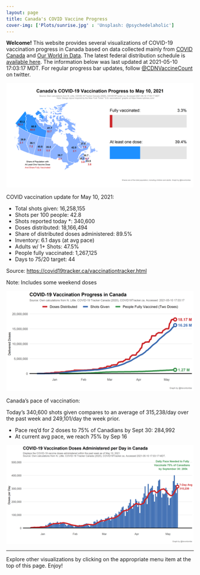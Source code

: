 ```yaml
---
layout: page
title: Canada's COVID Vaccine Progress
cover-img: ['Plots/sunrise.jpg' : 'Unsplash: @psychedelaholic']
---
```

**Welcome!** This website provides several visualizations of COVID-19
vaccination progress in Canada based on data collected mainly from
[COVID Canada](https://covid19tracker.ca/vaccinationtracker.html) and
[Our World in Data](https://ourworldindata.org/covid-vaccinations). The
latest federal distribution schedule is [available
here](https://www.canada.ca/en/public-health/services/diseases/2019-novel-coronavirus-infection/prevention-risks/covid-19-vaccine-treatment/vaccine-rollout.html).
The information below was last updated at 2021-05-10 17:03:17 MDT. For
regular progress bar updates, follow
<a href="https://twitter.com/CDNVaccineCount" class="uri">@CDNVaccineCount</a>
on twitter.

![](Plots/plot_main.png)

COVID vaccination update for May 10, 2021:

-   Total shots given: 16,258,155
-   Shots per 100 people: 42.8
-   Shots reported today \*: 340,600
-   Doses distributed: 18,166,494
-   Share of distributed doses administered: 89.5%
-   Inventory: 6.1 days (at avg pace)
-   Adults w/ 1+ Shots: 47.5%
-   People fully vaccinated: 1,267,125
-   Days to 75/20 target: 44

Source:
<a href="https://covid19tracker.ca/vaccinationtracker.html" class="uri">https://covid19tracker.ca/vaccinationtracker.html</a>

Note: Includes some weekend doses

![](Plots/plot_total.png)

Canada’s pace of vaccination:

Today’s 340,600 shots given compares to an average of 315,238/day over
the past week and 249,101/day the week prior.

-   Pace req’d for 2 doses to 75% of Canadians by Sept 30: 284,992
-   At current avg pace, we reach 75% by Sep 16

![](Plots/pace_national.png)

------------------------------------------------------------------------

Explore other visualizations by clicking on the appropriate menu item at
the top of this page. Enjoy!
